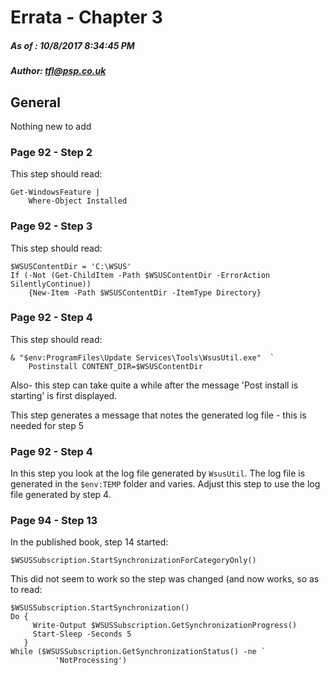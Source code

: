 # Errata - Chapter 3
##### As of :  10/8/2017 8:34:45 PM 
##### Author: <tfl@psp.co.uk> 
##


## General 
Nothing new to add

### Page 92 - Step 2

This step should read:

    Get-WindowsFeature |
        Where-Object Installed


### Page 92 - Step 3

This step should read:

    $WSUSContentDir = 'C:\WSUS'
    If (-Not (Get-ChildItem -Path $WSUSContentDir -ErrorAction SilentlyContinue))
        {New-Item -Path $WSUSContentDir -ItemType Directory}


 
### Page 92 - Step 4

This step should read:

    & "$env:ProgramFiles\Update Services\Tools\WsusUtil.exe"  `
        Postinstall CONTENT_DIR=$WSUSContentDir
Also- this step can take quite a while after the message 'Post install is starting' is 
first displayed.

This step generates a message that notes the generated log file - this is needed for step 5


### Page 92 - Step 4

In this step you look at the log file generated by `WsusUtil`. The log file is generated
in the `$env:TEMP` folder and varies. Adjust this step to use the log file generated by step 4.

### Page 94 - Step 13

In the published book, step 14 started:

    $WSUSSubscription.StartSynchronizationForCategoryOnly()

This did not seem to work so the step was changed (and now works, so as to read:

    $WSUSSubscription.StartSynchronization()
    Do {
         Write-Output $WSUSSubscription.GetSynchronizationProgress()
         Start-Sleep -Seconds 5
       } 
    While ($WSUSSubscription.GetSynchronizationStatus() -ne `
              'NotProcessing')



    






    


